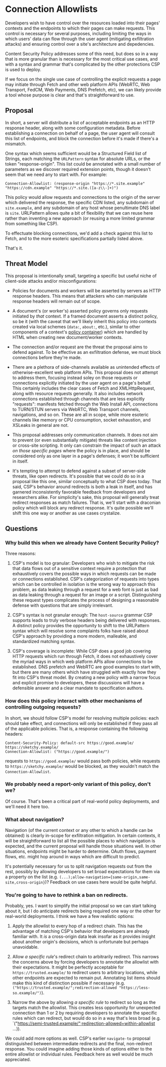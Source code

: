 Connection Allowlists
=====================

Developers wish to have control over the resources loaded into their pages'
contexts and the endpoints to which their pages can make requests. This control
is necessary for several purposes, including limiting the ways in which users'
data can flow through the user agent (mitigating exfiltration attacks) and
ensuring control over a site's architecture and depedencies.

Content Security Policy addresses some of this need, but does so in a way that
is more granular than is necessary for the most critical use cases, and with a
syntax and grammar that's complicated by the other protections CSP is used to
deploy.

If we focus on the single use case of controlling the explicit requests a page
may initiate through Fetch and other web platform APIs (WebRTC, Web Transport,
FedCM, Web Payments, DNS Prefetch, etc), we can likely provide a tool whose
purpose is clear and that's straightforward to use.

Proposal
--------

In short, a server will distribute a list of acceptable endpoints as an HTTP
response header, along with some configuration metadata. Before establishing
a connection on behalf of a page, the user agent will consult this list of
endpoints, and block the connection before it's made if there's a mismatch.

One syntax which seems sufficient would be a Structured Field list of Strings,
each matching the `URLPattern` syntax for absolute URLs, or the token
"response-origin". This list could be annotated with a small number of
parameters as we discover required extension points, though it doesn't seem
that we need any to start with. For example:

```http
Connection-Allowlist: (response-origin "https://*.site.example" "https://cdn.example" "https://*.site.([a-z\\-]+)")
```

This policy would allow requests and connections to the origin of the server
which delivered the response, the specific CDN listed, any subdomain of
`site.example`, and any subdomain of any host whose penultimate DNS label is
`site`. URLPattern allows quite a bit of flexibility that we can reuse
here rather than inventing a new approach (or reusing a more limited grammar
from something like CSP).

To effectuate blocking connections, we'd add a check against this list to
Fetch, and to the more esoteric specifications partially listed above.

That's it.

Threat Model
------------

This proposal is intentionally small, targeting a specific but useful niche of
client-side attacks and/or misconfigurations:

*   Policies for documents and workers will be asserted by servers as HTTP
    response headers. This means that attackers who can manipulate response
    headers will remain out of scope.

*   A document's (or worker's) asserted policy governs only requests initiated
    by _that_ context. If a framed document asserts a distinct policy, so be
    it (with the caveat that we'll likely inherit this policy into contexts
    created via local schemes (`data:`, `about:`, etc.), similar to other
    components of a context's
    [policy container](https://html.spec.whatwg.org/multipage/browsers.html#policy-containers))
    which are handled by HTML when creating new document/worker contexts.
    
*   The connection and/or request are the threat the proposal aims to defend
    against. To be effective as an exfiltration defense, we must block
    connections before they're made.

*   There are a plethora of side-channels available as unintended effects of
    otherwise-excellent web platform APIs. This proposal does not attempt to
    address them, focusing instead soley on those requests or connections
    explicitly initiated by the user agent on a page's behalf. This certainly
    includes the clear cases of Fetch and XMLHttpRequest, along with resource
    requests generally. It also includes network connections established
    through channels that are less explicitly "requests": manifests fetched
    through the Web Install API, connections to TURN/STUN servers via WebRTC,
    Web Transport channels, navigations, and so on. These are all in scope,
    while more esoteric channels like memory or CPU consumption, socket
    exhaustion, and XSLeaks in general are not.

*   This proposal addresses only communication channels. It does not aim to
    prevent (or even substantially mitigate) threats like content injection
    or cross-site scripting. It only can constrain the impact of such an
    attack _on those specific pages_ where the policy is in place, and should
    be considered only as one layer in a page's defenses; it won't be
    sufficient in itself.

*   It's tempting to attempt to defend against a subset of server-side threats,
    like open redirects. It's possible that we could do so in a proposal like
    this one, similar conceptually to what CSP does today. That said, CSP's
    behavior around redirects is both a leak in itself, and has garnered
    inconsistently favorable feedback from developers and researchers alike.
    For simplicity's sake, this proposal will generally treat redirect
    responses as match failures. That is, we'll start with a draconian policy
    which will block any redirect response. It's quite possible we'll shift
    this one way or another as use cases crystalize.


Questions
---------

### Why build this when we already have Content Security Policy? ###

Three reasons:

1.  CSP's model is too granular: Developers who wish to mitigate the risk that data flows out
    of a sensitive context require a protection that exhaustively covers the possible
    ways in which requests can be made or connections established. CSP's categorization
    of requests into types which can be controlled in isolation is the wrong way to
    approach this problem, as data leaking through a request for a web font is just as
    bad as data leaking through a request for an image or a script. Distinguishing these
    request types complicates the process of designing a reasonable defense with questions
    that are simply irrelevant.

2.  CSP's syntax is not granular enough: The `host-source` grammar CSP supports leads to truly
    verbose headers being delivered with responses. A distinct policy provides the opportunity
    to shift to the URLPattern syntax which will resolve some complaints folks have raised about
    CSP's approach by providing a more modern, malleable, and standardized matching syntax.

3.  CSP's coverage is incomplete: While CSP does a good job covering HTTP requests which run
    through Fetch, it does not exhaustively cover the myriad ways in which web platform APIs
    allow connections to be established. DNS prefetch and WebRTC are good examples to start
    with, but there are many others which have struggled with exactly how they fit into CSP's
    threat model. By creating a new policy with a narrow focus and explicit promise to developers,
    these discussions will have a defensible answer and a clear mandate to specification authors.


### How does this policy interact with other mechanisms of controlling outgoing requests? ###

In short, we should follow CSP's model for resolving multiple policies: each should take effect,
and connections will only be established if they pass all of the applicable policies. That is, a
response containing the following headers:

```http
Content-Security-Policy: default-src https://good.example/ https://sketchy.example/
Connection-Allowlist: ("https://good.example/")
```

requests to `https://good.example/` would pass both policies, while requests to
`https://sketchy.example/` would be blocked, as they wouldn't match the `Connection-Allowlist`.


### We probably need a report-only variant of this policy, don't we? ###

Of course. That's been a critical part of real-world policy deployments, and we'll need it here too.


### What about navigation? ###

Navigation (of the current context or any other to which a handle can be obtained) is clearly in-scope
for exfiltration mitigation. In certain contexts, it will be straightforward to list all the possible
places to which navigation is expected, and the current proposal will handle those situations well.
In other situations, endpoints might be harder to determine. OAuth flows, payment flows, etc. might hop
around in ways which are difficult to predict.

It's potentially necessary for us to split navigation requests out from the rest, possibly by allowing
developers to set broad expectations for them via a property on the list
(e.g. `(...);allow-navigation={same-origin,same-site,cross-origin}`)? Feedback on use cases here would
be quite helpful.


### You're going to have to rethink a ban on redirects. ###

Probably, yes. I want to simplify the initial proposal so we can start talking about it, but I do
anticipate redirects being required one way or the other for real-world deployments. I think we have
a few realistic options:

1.  Apply the allowlist to every hop of a redirect chain. This has the advantage of matching CSP's
    behavior that developers are already familiar with. It _is_ a cross-origin data leak insofar as it
    provides insight about another origin's decisions, which is unfortunate but perhaps unavoidable.

2.  Allow _a specific rule_'s redirect chain to arbitrarily redirect. This narrows the concerns
    above by forcing developers to annotate the allowlist with their expectations. It might be perfectly
    acceptable for `https://trusted.example/` to redirect users to arbitrary locations, while other
    endpoints are expected to remain put. Annotating list items should make this kind of distinction
    possible if necessary (e.g. `("https://trusted.example/";redirection-allowed "https://less-so.example/")`).

3.  Narrow the above by allowing _a specific rule_ to redirect so long as the targets match the allowlist.
    This creates less opportunity for unexpected connection than 1 or 2 by requiring developers to annotate
    the specific rules which can redirect, but would do so in a way that's less broad (e.g.
    `("https://semi-trusted.example/";redirection-allowed=within-allowlist ...)).

We could add more options as well. CSP's earlier `navigate-to` proposal distinguished between intermediate
redirects and the final, non-redirect response. You could imagine adding those kinds of options either to
the entire allowlist or individual rules. Feedback here as well would be much appreciated.
